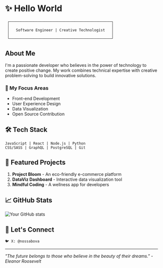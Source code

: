 # ✨ Hello World

```
 ┌───────────────────────────────────────────────┐
 │                                               │
 │   Software Engineer | Creative Technologist   │
 │                                               │
 └───────────────────────────────────────────────┘
```

## About Me

I'm a passionate developer who believes in the power of technology to create positive change. My work combines technical expertise with creative problem-solving to build innovative solutions.

### 🌸 My Focus Areas

- Front-end Development
- User Experience Design
- Data Visualization
- Open Source Contribution

## 🛠️ Tech Stack

```
JavaScript | React | Node.js | Python
CSS/SASS | GraphQL | PostgreSQL | Git
```

## 🎨 Featured Projects

1. **Project Bloom** - An eco-friendly e-commerce platform
2. **DataViz Dashboard** - Interactive data visualization tool
3. **Mindful Coding** - A wellness app for developers

## 📈 GitHub Stats

![Your GitHub stats](https://github-readme-stats.vercel.app/api?username=yourusername&show_icons=true&theme=buefy)

## 🌟 Let's Connect

```
🐦 X: @nossabova
```

---

*"The future belongs to those who believe in the beauty of their dreams." - Eleanor Roosevelt*
